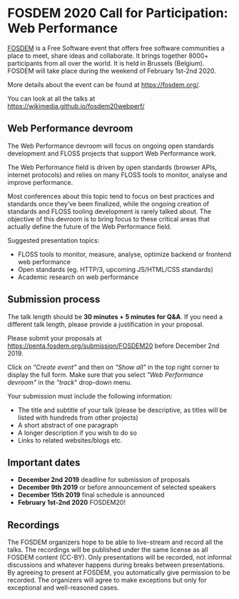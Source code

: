 # FOSDEM 2020 Call for Participation: Web Performance

[FOSDEM](https://fosdem.org/2020/) is a Free Software event that offers free software communities a place to meet, share ideas and collaborate. It brings together 8000+ participants from all over the world. It is held in Brussels (Belgium). FOSDEM will take place during the weekend of February 1st-2nd 2020.

More details about the event can be found at https://fosdem.org/.

You can look at all the talks at https://wikimedia.github.io/fosdem20webperf/

## Web Performance devroom

The Web Performance devroom will focus on ongoing open standards development and FLOSS projects that support Web Performance work.

The Web Performance field is driven by open standards (browser APIs, internet protocols) and relies on many FLOSS tools to monitor, analyse and improve performance.

Most conferences about this topic tend to focus on best practices and standards once they’ve been finalized, while the ongoing creation of standards and FLOSS tooling development is rarely talked about. The objective of this devroom is to bring focus to these critical areas that actually define the future of the Web Performance field.

Suggested presentation topics:
- FLOSS tools to monitor, measure, analyse, optimize backend or frontend web performance
- Open standards (eg. HTTP/3, upcoming JS/HTML/CSS standards)
- Academic research on web performance

## Submission process

The talk length should be **30 minutes + 5 minutes for Q&A**. If you need a different talk length, please provide a justification in your proposal.

Please submit your proposals at https://penta.fosdem.org/submission/FOSDEM20 before December 2nd 2019.

Click on *"Create event"* and then on *"Show all"* in the top right corner to display the full form. Make sure that you select *"Web Performance devroom"* in the *"track*" drop-down menu.

Your submission must include the following information:

- The title and subtitle of your talk (please be descriptive, as titles will be listed with hundreds from other projects)
- A short abstract of one paragraph
- A longer description if you wish to do so
- Links to related websites/blogs etc.

## Important dates

- **December 2nd 2019** deadline for submission of proposals
- **December 9th 2019** or before announcement of selected speakers
- **December 15th 2019** final schedule is announced
- **February 1st-2nd 2020** FOSDEM20!

## Recordings

The FOSDEM organizers hope to be able to live-stream and record all the talks. The recordings will be published under the same license as all FOSDEM content (CC-BY). Only presentations will be recorded, not informal discussions and whatever happens during breaks between presentations. By agreeing to present at FOSDEM, you automatically give permission to be recorded. The organizers will agree to make exceptions but only for exceptional and well-reasoned cases.

